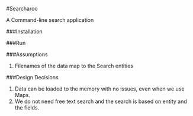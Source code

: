 #Searcharoo

A Command-line search application

###Installation

###Run

###Assumptions
1. Filenames of the data map to the Search entities

###Design Decisions
1. Data can be loaded to the memory with no issues, even when we use Maps.
2. We do not need free text search and the search is based on entity and the fields.